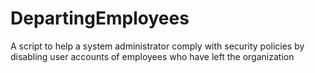 # DepartingEmployees
A script to help a system administrator comply with security policies by disabling user accounts of employees who have left the organization
